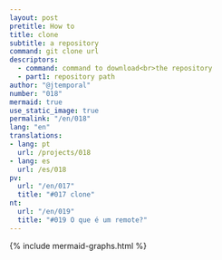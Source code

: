 ```yaml
---
layout: post
pretitle: How to
title: clone
subtitle: a repository
command: git clone url
descriptors:
  - command: command to download<br>the repository
  - part1: repository path
author: "@jtemporal"
number: "018"
mermaid: true
use_static_image: true
permalink: "/en/018"
lang: "en"
translations:
- lang: pt
  url: /projects/018
- lang: es
  url: /es/018
pv:
  url: "/en/017"
  title: "#017 clone"
nt:
  url: "/en/019"
  title: "#019 O que é um remote?"
---
```


{% include mermaid-graphs.html %}